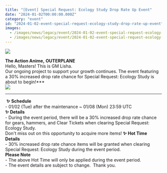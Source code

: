 ```yaml
---
title: "[Event] Special Request: Ecology Study Drop Rate Up Event"
date: "2024-01-02T00:00:00.000Z"
category: "event"
id: "2024-01-02-event-special-request-ecology-study-drop-rate-up-event"
images:
  - /images/news/legacy/event/2024-01-02-event-special-request-ecology-study-drop-rate-up-event/9f239ff548d64dfc8fb0c0d74a5bae49.webp
  - /images/news/legacy/event/2024-01-02-event-special-request-ecology-study-drop-rate-up-event/8015d106c5a545ce93de1414355a06a6_002.webp
---
```


![](/images/news/legacy/event/2024-01-02-event-special-request-ecology-study-drop-rate-up-event/9f239ff548d64dfc8fb0c0d74a5bae49.webp)  
  
**The Action Anime,** **OUTERPLANE**  
Hello, Masters! This is GM Lisha.  
Our ongoing project to support your growth continues. The event featuring a 30% increased drop rate chance for Special Request: Ecology Study is about to begin!***  
![](/images/news/legacy/event/2024-01-02-event-special-request-ecology-study-drop-rate-up-event/8015d106c5a545ce93de1414355a06a6_002.webp)  
***

 **✨** **Schedule**  
\- 01/02 (Tue) after the maintenance ~ 01/08 (Mon) 23:59 UTC  
**✨** **Details**  
\- During the event period, there will be a 30% increased drop rate chance for gears, hammers, and Clear Tickets when clearing Special Request: Ecology Study.  
Don't miss out on this opportunity to acquire more items! **✨** **Hot Time Details**  
\- 30% increased drop rate chance items will be granted when clearing Special Request: Ecology Study during the event period.  
**Please Note**  
\- The above Hot Time will only be applied during the event period.  
\- The event details are subject to change.  Thank you.
